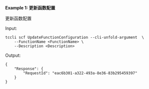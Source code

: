 **Example 1: 更新函数配置**

更新函数配置

Input: 

```
tccli scf UpdateFunctionConfiguration --cli-unfold-argument  \
    --FunctionName <FunctionName> \
    --Description <Description>
```

Output: 
```
{
    "Response": {
        "RequestId": "eac6b301-a322-493a-8e36-83b295459397"
    }
}
```

